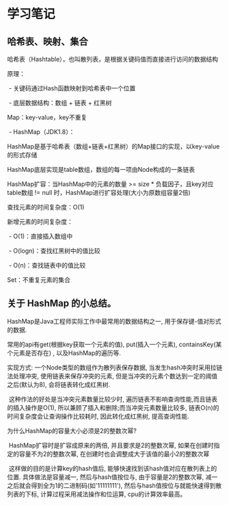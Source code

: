 # 学习笔记
## 哈希表、映射、集合
哈希表（Hashtable），也叫散列表，是根据关键码值而直接进行访问的数据结构

原理：

​ - 关键码通过Hash函数映射到哈希表中一个位置

​ - 底层数据结构：数组 + 链表 + 红黑树

Map：key-value，key不重复

​ - HashMap（JDK1.8）：

HashMap是基于哈希表（数组+链表+红黑树）的Map接口的实现，以key-value的形式存储

HashMap底层实现是table数组，数组的每一项由Node构成的一条链表

HashMap扩容：当HashMap中的元素的数量 >= size * 负载因子，且key对应table数组 != null 时，HashMap进行扩容处理(大小为原数组容量2倍)

查找元素的时间复杂度：O(1)

新增元素的时间复杂度：

​ - O(1)：直接插入数组中

​ - O(logn)：查找红黑树中的值比较

​ - O(n)：查找链表中的值比较

Set：不重复元素的集合

## 关于 HashMap 的小总结。

HashMap是Java工程师实际工作中最常用的数据结构之一, 用于保存键-值对形式的数据.

常用的api有get(根据key获取一个元素的值), put(插入一个元素), containsKey(某个元素是否存在) , 以及HashMap的遍历等.

实现方式: 一个Node类型的数组作为散列表保存数据, 当发生hash冲突时采用拉链法处理冲突, 使用链表来保存冲突的元素, 但是当冲突的元素个数达到一定的阈值之后(默认为8), 会将链表转化成红黑树.

​ 这种作法的好处是当冲突元素数量比较少时, 遍历链表不影响查询性能,而且链表的插入操作是O(1), 所以兼顾了插入和删除;而当冲突元素数量比较多, 链表O(n)的时间复杂度会让查询操作比较耗时, 因此转化成红黑树, 提高查询性能.

为什么HashMap的容量大小必须是2的整数次幂?

​ HashMap扩容时是扩容成原来的两倍, 并且要求是2的整数次幂, 如果在创建时指定的容量不为2的整数次幂, 在创建时也会调整成大于该值的最小2的整数次幂

​ 这样做的目的是计算key的hash值后, 能够快速找到该hash值对应在散列表上的位置. 具体做法是容量减一, 然后与hash值按位与, 由于容量是2的整数次幂, 减一之后就会得到全为1的二进制码(如'11111111'), 然后与hash值按位与就能快速得到散列表的下标, 计算过程采用减法操作和位运算, cpu的计算效率最高。